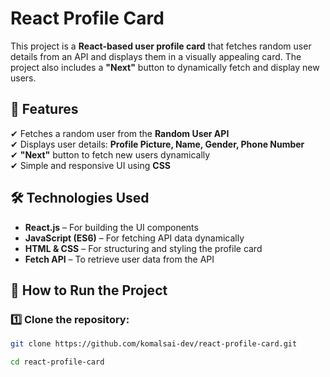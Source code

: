 # React Profile Card

This project is a **React-based user profile card** that fetches random user details from an API and displays them in a visually appealing card. The project also includes a **"Next"** button to dynamically fetch and display new users.

## 🚀 Features
✔ Fetches a random user from the **Random User API**  
✔ Displays user details: **Profile Picture, Name, Gender, Phone Number**  
✔ **"Next"** button to fetch new users dynamically  
✔ Simple and responsive UI using **CSS**  

## 🛠 Technologies Used
- **React.js** – For building the UI components  
- **JavaScript (ES6)** – For fetching API data dynamically  
- **HTML & CSS** – For structuring and styling the profile card  
- **Fetch API** – To retrieve user data from the API  

## 📌 How to Run the Project

### 1️⃣ Clone the repository:
```sh
git clone https://github.com/komalsai-dev/react-profile-card.git

cd react-profile-card

